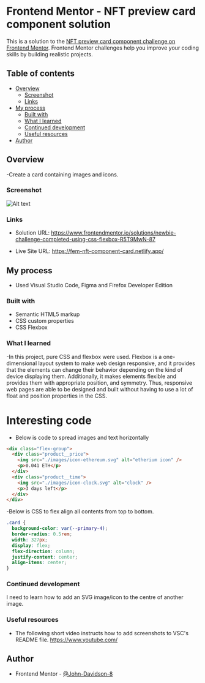 # Frontend Mentor - NFT preview card component solution

This is a solution to the [NFT preview card component challenge on Frontend Mentor](https://www.frontendmentor.io/challenges/nft-preview-card-component-SbdUL_w0U). Frontend Mentor challenges help you improve your coding skills by building realistic projects.

## Table of contents

- [Overview](#overview)
  - [Screenshot](#screenshot)
  - [Links](#links)
- [My process](#my-process)
  - [Built with](#built-with)
  - [What I learned](#what-i-learned)
  - [Continued development](#continued-development)
  - [Useful resources](#useful-resources)
- [Author](#author)

## Overview

-Create a card containing images and icons.

### Screenshot

![![Alt text](design/fem-nft-card.png)](./screenshot.jpg)

### Links

- Solution URL: https://www.frontendmentor.io/solutions/newbie-challenge-completed-using-css-flexbox-R5T9MwN-87

- Live Site URL: https://fem-nft-component-card.netlify.app/

## My process

- Used Visual Studio Code, Figma and Firefox Developer Edition

### Built with

- Semantic HTML5 markup
- CSS custom properties
- CSS Flexbox

### What I learned

-In this project, pure CSS and flexbox were used. Flexbox is a one-dimensional layout system to make web design responsive, and it provides that the elements can change their behavior depending on the kind of device displaying them. Additionally, it makes elements flexible and provides them with appropriate position, and symmetry. Thus, responsive web pages are able to be designed and built without having to use a lot of float and position properties in the CSS.

# Interesting code

- Below is code to spread images and text horizontally

```html
<div class="flex-group">
  <div class="product__price">
    <img src="./images/icon-ethereum.svg" alt="etherium icon" />
    <p>0.041 ETH</p>
  </div>
  <div class="product__time">
    <img src="./images/icon-clock.svg" alt="clock" />
    <p>3 days left</p>
  </div>
</div>
```

-Below is CSS to flex align all contents from top to bottom.

```css
.card {
  background-color: var(--primary-4);
  border-radius: 0.5rem;
  width: 327px;
  display: flex;
  flex-direction: column;
  justify-content: center;
  align-items: center;
}
```

### Continued development

I need to learn how to add an SVG image/icon to the centre of another image.

### Useful resources

- The following short video instructs how to add screenshots to VSC's README file. https://www.youtube.com/

## Author

- Frontend Mentor - [@John-Davidson-8](https://www.frontendmentor.io/profile/John-Davidson-8)
